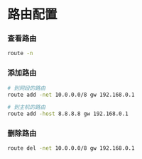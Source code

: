 # 路由配置


### 查看路由

```bash
route -n
```


### 添加路由

```bash
# 到网段的路由
route add -net 10.0.0.0/8 gw 192.168.0.1

# 到主机的路由
route add -host 8.8.8.8 gw 192.168.0.1
```


### 删除路由

```bash
route del -net 10.0.0.0/8 gw 192.168.0.1
```
